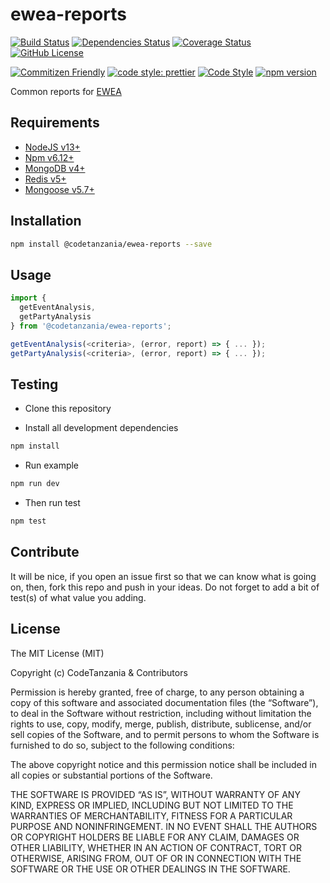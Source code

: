 # ewea-reports

[![Build Status](https://travis-ci.org/codetanzania/ewea-reports.svg?branch=develop)](https://travis-ci.org/codetanzania/ewea-reports)
[![Dependencies Status](https://david-dm.org/codetanzania/ewea-reports.svg)](https://david-dm.org/codetanzania/ewea-reports)
[![Coverage Status](https://coveralls.io/repos/github/CodeTanzania/ewea-reports/badge.svg?branch=develop)](https://coveralls.io/github/CodeTanzania/ewea-reports?branch=develop)
[![GitHub License](https://img.shields.io/github/license/codetanzania/ewea-reports)](https://github.com/codetanzania/ewea-reports/blob/develop/LICENSE)

[![Commitizen Friendly](https://img.shields.io/badge/commitizen-friendly-brightgreen.svg)](http://commitizen.github.io/cz-cli/)
[![code style: prettier](https://img.shields.io/badge/code_style-prettier-ff69b4.svg)](https://github.com/prettier/prettier)
[![Code Style](https://badgen.net/badge/code%20style/airbnb/ff5a5f?icon=airbnb)](https://github.com/airbnb/javascript)
[![npm version](https://img.shields.io/npm/v/@codetanzania/ewea-reports)](https://www.npmjs.com/package/@codetanzania/ewea-reports)

Common reports for [EWEA](https://github.com/CodeTanzania/ewea)

## Requirements

- [NodeJS v13+](https://nodejs.org)
- [Npm v6.12+](https://www.npmjs.com/)
- [MongoDB v4+](https://www.mongodb.com/)
- [Redis v5+](https://redis.io/)
- [Mongoose v5.7+](https://github.com/Automattic/mongoose)

## Installation

```sh
npm install @codetanzania/ewea-reports --save
```

## Usage

```js
import {
  getEventAnalysis,
  getPartyAnalysis
} from '@codetanzania/ewea-reports';

getEventAnalysis(<criteria>, (error, report) => { ... });
getPartyAnalysis(<criteria>, (error, report) => { ... });
```

## Testing

- Clone this repository

- Install all development dependencies

```sh
npm install
```

- Run example

```sh
npm run dev
```

- Then run test

```sh
npm test
```

## Contribute

It will be nice, if you open an issue first so that we can know what is going on, then, fork this repo and push in your ideas. Do not forget to add a bit of test(s) of what value you adding.

## License

The MIT License (MIT)

Copyright (c) CodeTanzania & Contributors

Permission is hereby granted, free of charge, to any person obtaining a copy of this software and associated documentation files (the “Software”), to deal in the Software without restriction, including without limitation the rights to use, copy, modify, merge, publish, distribute, sublicense, and/or sell copies of the Software, and to permit persons to whom the Software is furnished to do so, subject to the following conditions:

The above copyright notice and this permission notice shall be included in all copies or substantial portions of the Software.

THE SOFTWARE IS PROVIDED “AS IS”, WITHOUT WARRANTY OF ANY KIND, EXPRESS OR IMPLIED, INCLUDING BUT NOT LIMITED TO THE WARRANTIES OF MERCHANTABILITY, FITNESS FOR A PARTICULAR PURPOSE AND NONINFRINGEMENT. IN NO EVENT SHALL THE AUTHORS OR COPYRIGHT HOLDERS BE LIABLE FOR ANY CLAIM, DAMAGES OR OTHER LIABILITY, WHETHER IN AN ACTION OF CONTRACT, TORT OR OTHERWISE, ARISING FROM, OUT OF OR IN CONNECTION WITH THE SOFTWARE OR THE USE OR OTHER DEALINGS IN THE SOFTWARE.
